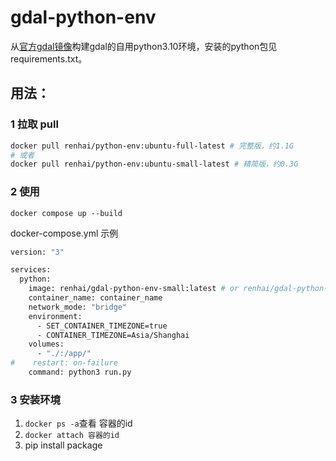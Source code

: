# gdal-python-env
从[官方gdal镜像](https://hub.docker.com/r/osgeo/gdal/tags)构建gdal的自用python3.10环境，安装的python包见requirements.txt。

## 用法：

### 1 拉取 pull

```bash
docker pull renhai/python-env:ubuntu-full-latest # 完整版，约1.1G
# 或者
docker pull renhai/python-env:ubuntu-small-latest # 精简版，约0.3G
```

### 2 使用 

`docker compose up --build`

docker-compose.yml 示例

```bash
version: "3"

services:
  python:
    image: renhai/gdal-python-env-small:latest # or renhai/gdal-python-env-full:latest
    container_name: container_name
    network_mode: "bridge"
    environment:
      - SET_CONTAINER_TIMEZONE=true
      - CONTAINER_TIMEZONE=Asia/Shanghai
    volumes:
      - "./:/app/"
#    restart: on-failure
    command: python3 run.py
```

### 3 安装环境

1. `docker ps -a`查看 容器的id
2. `docker attach 容器的id`
3. pip install package 
